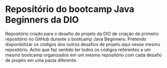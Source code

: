 # Repositório do bootcamp Java Beginners da DIO
Repositório criado para o desafio de projeto da DIO de criação de primeiro repositório no GitHub durante o bootcamp Java Beginners. Pretendo disponibilizar os códigos dos outros desafios de projeto aqui nesse mesmo repositório. Acho que faz sentido ter todos os códigos referentes a um mesmo bootcamp organizados em um mesmo repositório com cada desafio de projeto em uma pasta diferente.
